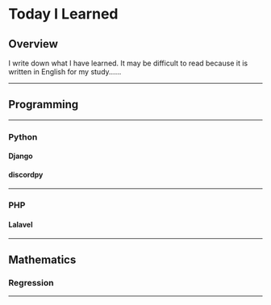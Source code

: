 # Today I Learned
## Overview
I write down what I have learned.
It may be difficult to read because it is written in English for my study......
***
## Programming
***
### Python
#### Django
#### discordpy
***
### PHP
#### Lalavel
***
## Mathematics
### Regression
***
